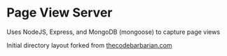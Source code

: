 # Page View Server 

Uses NodeJS, Express, and MongoDB (mongoose) to capture page views

Initial directory layout forked from [thecodebarbarian.com](http://thecodebarbarian.com/2013/07/22/introduction-to-the-mean-stack-part-one-setting-up-your-tools/)

